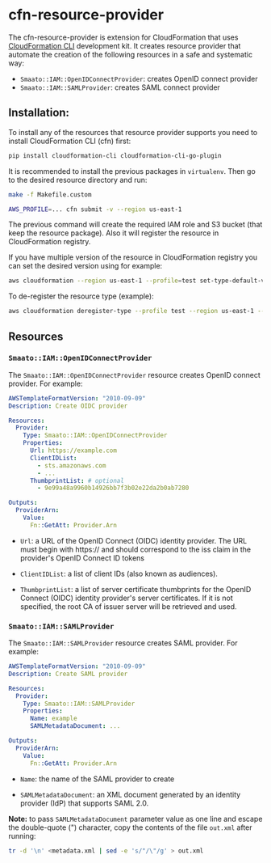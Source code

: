 # cfn-resource-provider

The cfn-resource-provider is extension for CloudFormation that uses [CloudFormation CLI](https://github.com/aws-cloudformation/cloudformation-cli) development kit. It creates resource provider that automate the creation of the following resources in a safe and systematic way:

* `Smaato::IAM::OpenIDConnectProvider`: creates OpenID connect provider
* `Smaato::IAM::SAMLProvider`: creates SAML connect provider

## Installation:

To install any of the resources that resource provider supports you need to install CloudFormation CLI (cfn) first:

```bash
pip install cloudformation-cli cloudformation-cli-go-plugin
```

It is recommended to install the previous packages in `virtualenv`. Then go to the desired resource directory and run:

```bash
make -f Makefile.custom

AWS_PROFILE=... cfn submit -v --region us-east-1
```

The previous command will create the required IAM role and S3 bucket (that keep the resource package). Also it will register the resource in CloudFormation registry.

If you have multiple version of the resource in CloudFormation registry you can set the desired version using for example:

```bash
aws cloudformation --region us-east-1 --profile=test set-type-default-version --type "RESOURCE" --type-name "Smaato::IAM::OpenIDConnectProvider" --version-id "00000002"
```

To de-register the resource type (example):

```bash
aws cloudformation deregister-type --profile test --region us-east-1 --arn arn:aws:cloudformation:us-east-1:<ACCOUNT_ID>:type/resource/Smaato-IAM-OpenIDConnectProvider
```

## Resources

### `Smaato::IAM::OpenIDConnectProvider`

The `Smaato::IAM::OpenIDConnectProvider` resource creates OpenID connect provider. For example:

```yaml
AWSTemplateFormatVersion: "2010-09-09"
Description: Create OIDC provider

Resources:
  Provider:
    Type: Smaato::IAM::OpenIDConnectProvider
    Properties:
      Url: https://example.com
      ClientIDList:
        - sts.amazonaws.com
        - ...
      ThumbprintList: # optional
        - 9e99a48a9960b14926bb7f3b02e22da2b0ab7280

Outputs:
  ProviderArn:
    Value:
      Fn::GetAtt: Provider.Arn
```

* `Url`: a URL of the OpenID Connect (OIDC) identity provider. The URL must begin with https:// and should correspond to the iss claim in the provider's OpenID Connect ID tokens

* `ClientIDList`: a list of client IDs (also known as audiences).

* `ThumbprintList`: a list of server certificate thumbprints for the OpenID Connect (OIDC) identity provider's server certificates. If it is not specified, the root CA of issuer server will be retrieved and used. 

### `Smaato::IAM::SAMLProvider`

The `Smaato::IAM::SAMLProvider` resource creates SAML provider. For example:

```yaml
AWSTemplateFormatVersion: "2010-09-09"
Description: Create SAML provider

Resources:
  Provider:
    Type: Smaato::IAM::SAMLProvider
    Properties:
      Name: example
      SAMLMetadataDocument: ...

Outputs:
  ProviderArn:
    Value:
      Fn::GetAtt: Provider.Arn
```

* `Name`: the name of the SAML provider to create

* `SAMLMetadataDocument`: an XML document generated by an identity provider (IdP) that supports SAML 2.0.

**Note:** to pass `SAMLMetadataDocument` parameter value as one line and escape the double-quote (") character, copy the contents of the file `out.xml` after running:

```bash
tr -d '\n' <metadata.xml | sed -e 's/"/\"/g' > out.xml
```